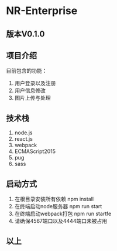 # NR-Enterprise
## 版本V0.1.0
## 项目介绍
  目前包含的功能：
1. 用户登录以及注册
2. 用户信息修改
3. 图片上传与处理
## 技术栈
1. node.js
2. react.js
3. webpack
4. ECMAScript2015
5. pug
6. sass
## 启动方式
1. 在根目录安装所有依赖 npm install
2. 在终端启动node服务器 npm run start
3. 在终端启动webpack打包 npm run startfe
4. 请确保4567端口以及4444端口未被占用
## 以上
